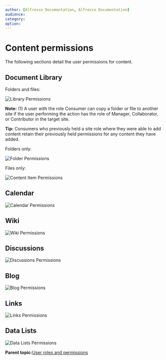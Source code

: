 ```yaml
---
author: [Alfresco Documentation, Alfresco Documentation]
audience: 
category: 
option: 
---
```


# Content permissions

The following sections detail the user permissions for content.

## Document Library

Folders and files:

![Library Permissions](../images/library-perms-a1.png)

**Note:** \(1\) A user with the role Consumer can copy a folder or file to another site if the user performing the action has the role of Manager, Collaborator, or Contributor in the target site.

**Tip:** Consumers who previously held a site role where they were able to add content retain their previously held permissions for any content they have added.

Folders only:

![Folder Permissions](../images/folder-perms-a1.png)

Files only:

![Content Item Permissions](../images/item-perms-a1.png)

## Calendar

![Calendar Permissions](../images/calendar-perms-a1.png)

## Wiki

![Wiki Permissions](../images/wiki-perms-a1.png)

## Discussions

![Discussions Permissions](../images/discussions-perms-a1.png)

## Blog

![Blog Permissions](../images/blog-perms-a1.png)

## Links

![Links Permissions](../images/links-perms-a1.png)

## Data Lists

![Data Lists Permissions](../images/datalists-perms-a1.png)

**Parent topic:**[User roles and permissions](../references/permissions_share.md)

